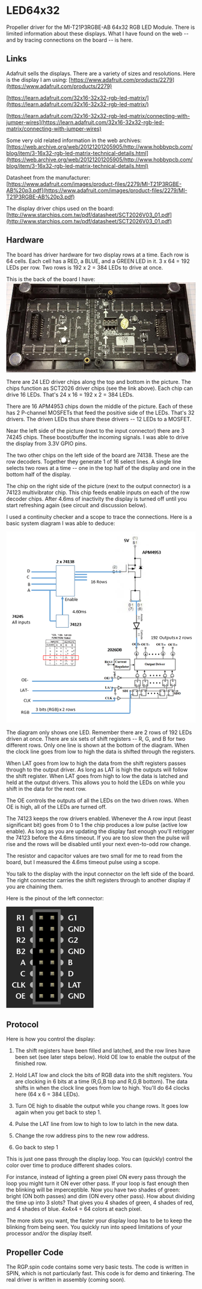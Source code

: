 # LED64x32

Propeller driver for the MI-T21P3RGBE-AB 64x32 RGB LED Module. There is limited information about these
displays. What I have found on the web -- and by tracing connections on the board -- is here.

## Links

Adafruit sells the displays. There are a variety of sizes and resolutions. Here is the
display I am using: 
[https://www.adafruit.com/products/2279](https://www.adafruit.com/products/2279)

[https://learn.adafruit.com/32x16-32x32-rgb-led-matrix/](https://learn.adafruit.com/32x16-32x32-rgb-led-matrix/)

[https://learn.adafruit.com/32x16-32x32-rgb-led-matrix/connecting-with-jumper-wires](https://learn.adafruit.com/32x16-32x32-rgb-led-matrix/connecting-with-jumper-wires)

Some very old related information in the web archives:
[https://web.archive.org/web/20121201205905/http://www.hobbypcb.com/blog/item/3-16x32-rgb-led-matrix-technical-details.html](https://web.archive.org/web/20121201205905/http://www.hobbypcb.com/blog/item/3-16x32-rgb-led-matrix-technical-details.html)

Datasheet from the manufacturer:
[https://www.adafruit.com/images/product-files/2279/MI-T21P3RGBE-AB%20p3.pdf](https://www.adafruit.com/images/product-files/2279/MI-T21P3RGBE-AB%20p3.pdf)

The display driver chips used on the board:
[http://www.starchips.com.tw/pdf/datasheet/SCT2026V03_01.pdf](http://www.starchips.com.tw/pdf/datasheet/SCT2026V03_01.pdf)

## Hardware

The board has driver hardware for two display rows at a time. Each row is 64 cells. Each cell has a RED, a BLUE, and a GREEN LED in it.
3 x 64 = 192 LEDs per row. Two rows is 192 x 2 = 384 LEDs to drive at once.

This is the back of the board I have:
![](art/back.png)

There are 24 LED driver chips along the top and bottom in the picture. The chips function as SCT2026 driver chips (see the link above).
Each chip can drive 16 LEDs. That's 24 x 16 = 192 x 2 = 384 LEDs.

There are 16 APM4953 chips down the middle of the picture. Each of these has 2 P-channel MOSFETs that feed the positive side of the LEDs. That's 
32 drivers. The driven LEDs thus share these drivers -- 12 LEDs to a MOSFET.

Near the left side of the picture (next to the input connector) there are 3 74245 chips. These boost/buffer the incoming signals. I was able to drive
the display from 3.3V GPIO pins.

The two other chips on the left side of the board are 74138. These are the row decoders. Together they generate 1 of 16 select lines. A single line
selects two rows at a time -- one in the top half of the display and one in the bottom half of the display.

The chip on the right side of the picture (next to the output connector) is a 74123 multivibrator chip. This chip feeds enable inputs on each of
the row decoder chips. After 4.6ms of inactivity the display is turned off until you start refreshing again (see circuit and discussion below).

I used a continuity checker and a scope to trace the connections. Here is a basic system diagram I was able to deduce:

![](art/system.png)

The diagram only shows one LED. Remember there are 2 rows of 192 LEDs driven at once. There are six sets of shift registers -- R, G, and B for two
different rows. Only one line is shown at the bottom of the diagram. When the clock line goes from low to high the data is shifted through 
the registers.

When LAT goes from low to high the data from the shift registers passes through to the output driver. As long as LAT is high the outputs
will follow the shift register. When LAT goes from high to low the data is latched and held at the output drivers. This allows you to hold the LEDs
on while you shift in the data for the next row.

The OE controls the outputs of all the LEDs on the two driven rows. When OE is high, all of the LEDs are turned off.

The 74123 keeps the row drivers enabled. Whenever the A row input (least significant bit) goes from 0 to 1 the chip produces a low pulse (active low enable). As long as you are updating the display fast enough you'll retrigger the 74123 before the 4.6ms timeout. If you are too slow then the pulse will rise and the
rows will be disabled until your next even-to-odd row change.

The resistor and capacitor values are two small for me to read from the board, but I measured the 4.6ms timeout pulse using a scope.

You talk to the display with the input connector on the left side of the board. The right connector carries the shift registers through to
another display if you are chaining them.

Here is the pinout of the left connector:

![](art/displayPinout.png)

## Protocol

Here is how you control the display:

1) The shift registers have been filled and latched, and the row lines have been set (see later steps below). Hold OE low to 
enable the output of the finished row.

2) Hold LAT low and clock the bits of RGB data into the shift registers. You are clocking in 6 bits at a time (R,G,B top and R,G,B bottom). The
data shifts in when the clock line goes from low to high. You'll do 64 clocks here (64 x 6 = 384 LEDs).

3) Turn OE high to disable the output while you change rows. It goes low again when you get back to step 1.

4) Pulse the LAT line from low to high to low to latch in the new data.

5) Change the row address pins to the new row address.

6) Go back to step 1

This is just one pass through the display loop. You can (quickly) control the color over time to produce different shades colors.

For instance, instead of lighting a green pixel ON every pass through the loop you might turn it ON ever other pass. If your loop is fast enough 
then the blinking will be imperceptible. Now you have two shades of green: bright (ON both passes) and dim (ON every other pass). 
How about dividing the time up into 3 slots? That gives you 4 shades of green, 4 shades of red, and 4 shades of blue. 4x4x4 = 64 colors at each pixel.

The more slots you want, the faster your display loop has to be to keep the blinking from being seen. You quickly run into speed limitations of your processor and/or the display itself.

## Propeller Code

The RGP.spin code contains some very basic tests. The code is written in SPIN, which is not particularly fast. This code is for demo and tinkering. The
real driver is written in assembly (coming soon).
